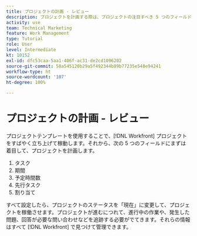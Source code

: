 ```yaml
---
title: プロジェクトの計画 - レビュー
description: プロジェクトを計画する際は、プロジェクトの注目すべき 5 つのフィールドである、タスク、期間、予定時間数、先行タスク、割り当てを確認します。
activity: use
team: Technical Marketing
feature: Work Management
type: Tutorial
role: User
level: Intermediate
kt: 10152
exl-id: dfc53caa-5aa1-406f-ac31-de2cd1096202
source-git-commit: 58a545120b29a5f492344b89b77235e548e94241
workflow-type: ht
source-wordcount: '107'
ht-degree: 100%

---
```


# プロジェクトの計画 - レビュー

プロジェクトテンプレートを使用することで、[!DNL  Workfront] プロジェクトをすばやく立ち上げて稼動します。それから、次の 5 つのフィールドにまずは着目して、プロジェクトを計画します。

1. タスク
1. 期間
1. 予定時間数
1. 先行タスク
1. 割り当て

すべて設定したら、プロジェクトのステータスを「現在」に変更して、プロジェクトを稼働させます。プロジェクトが進むにつれて、進行中の作業や、発生した問題、回答が必要な問い合わせなどを追跡する必要がでてきます。それらの情報はすべて [!DNL Workfront] で見つけて管理できます。

<!---
footer urls for the LP
Plan a project 
Edit projects
Overview of the project planned start date
Overview of the project planned completion date
Tasks overview
Task duration and duration types 
Use task predecessors 
Modify multiple user assignments in a task list
Notifications: Information about work assigned to me 
--->

